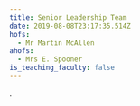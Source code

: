 ```yaml
---
title: Senior Leadership Team
date: 2019-08-08T23:17:35.514Z
hofs:
  - Mr Martin McAllen
ahofs:
  - Mrs E. Spooner
is_teaching_faculty: false
---
```

.
